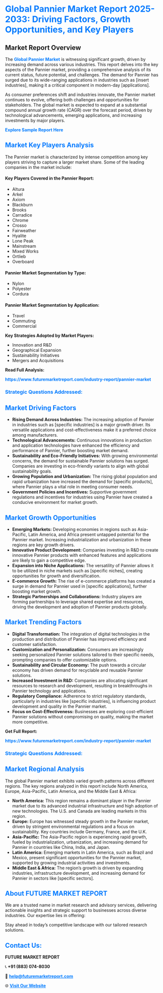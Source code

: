<h1 style="color: #007BFF;">Global Pannier Market Report 2025-2033: Driving Factors, Growth Opportunities, and Key Players</h1>

<section id="overview">
<h2>Market Report Overview</h2>
<p>The <a href="https://www.futuremarketreport.com/industry-report/pannier-market" style="color: #007BFF; text-decoration: none;"><strong>Global Pannier Market</strong></a> is witnessing significant growth, driven by increasing demand across various industries. This report delves into the key aspects of the Pannier market, providing a comprehensive analysis of its current status, future potential, and challenges. The demand for Pannier has surged due to its wide-ranging applications in industries such as [insert industries], making it a critical component in modern-day [applications].</p>
<p>As consumer preferences shift and industries innovate, the Pannier market continues to evolve, offering both challenges and opportunities for stakeholders. The global market is expected to expand at a substantial compound annual growth rate (CAGR) over the forecast period, driven by technological advancements, emerging applications, and increasing investments by major players.</p>
</section>

<section id="overview">
<p><a href="https://www.futuremarketreport.com/request-sample/reportId=54195" style="color: #007BFF; text-decoration: none;"><strong>Explore Sample Report Here</strong></a></p>
</section>

<section id="key-players">
<h2 style="color: #007BFF;">Market Key Players Analysis</h2>
<p>The Pannier market is characterized by intense competition among key players striving to capture a larger market share. Some of the leading companies in the market include:</p>
<h4>Key Players Covered in the Pannier Report:</h4>
<ul><li>Altura</li><li>Arkel</li><li>Axiom</li><li>Blackburn</li><li>Brooks</li><li>Carradice</li><li>Chrome</li><li>Crosso</li><li>Fairweather</li><li>Hyalite</li><li>Lone Peak</li><li>Mainstream</li><li>Mixed Works</li><li>Ortlieb</li><li>Overboard</li></ul>
<h4>Pannier Market Segmentation by Type:</h4>
<ul><li>Nylon</li><li>Polyester</li><li>Cordura</li></ul>

<h4>Pannier Market Segmentation by Application:</h4>
<ul><li>Travel</li><li>Commuting</li><li>Commercial</li></ul>
<p><strong>Key Strategies Adopted by Market Players:</strong></p>
<ul>
<li>Innovation and R&D</li>
<li>Geographical Expansion</li>
<li>Sustainability Initiatives</li>
<li>Mergers and Acquisitions</li>
</ul>
</section>

<section>
<p><strong>Read Full Analysis: </strong></p><a href="https://www.futuremarketreport.com/industry-report/pannier-market" style="color: #007BFF; text-decoration: none;"><strong>https://www.futuremarketreport.com/industry-report/pannier-market</strong></a>
<h3 style="color: #007BFF;">Strategic Questions Addressed:</h3>
</section>

<section id="driving-factors">
<h2 style="color: #007BFF;">Market Driving Factors</h2>
<ul>
<li><strong>Rising Demand Across Industries:</strong> The increasing adoption of Pannier in industries such as [specific industries] is a major growth driver. Its versatile applications and cost-effectiveness make it a preferred choice among manufacturers.</li>
<li><strong>Technological Advancements:</strong> Continuous innovations in production and application technologies have enhanced the efficiency and performance of Pannier, further boosting market demand.</li>
<li><strong>Sustainability and Eco-Friendly Initiatives:</strong> With growing environmental concerns, the demand for sustainable Pannier solutions has surged. Companies are investing in eco-friendly variants to align with global sustainability goals.</li>
<li><strong>Growing Population and Urbanization:</strong> The rising global population and rapid urbanization have increased the demand for [specific products], where Pannier plays a vital role in meeting consumer needs.</li>
<li><strong>Government Policies and Incentives:</strong> Supportive government regulations and incentives for industries using Pannier have created a conducive environment for market growth.</li>
</ul>
</section>

<section id="growth-opportunities">
<h2 style="color: #007BFF;">Market Growth Opportunities</h2>
<ul>
<li><strong>Emerging Markets:</strong> Developing economies in regions such as Asia-Pacific, Latin America, and Africa present untapped potential for the Pannier market. Increasing industrialization and urbanization in these regions are key growth drivers.</li>
<li><strong>Innovative Product Development:</strong> Companies investing in R&D to create innovative Pannier products with enhanced features and applications are likely to gain a competitive edge.</li>
<li><strong>Expansion into Niche Applications:</strong> The versatility of Pannier allows it to be utilized in niche markets such as [specific niches], creating opportunities for growth and diversification.</li>
<li><strong>E-commerce Growth:</strong> The rise of e-commerce platforms has created a surge in demand for Pannier used in [specific applications], further boosting market growth.</li>
<li><strong>Strategic Partnerships and Collaborations:</strong> Industry players are forming partnerships to leverage shared expertise and resources, driving the development and adoption of Pannier products globally.</li>
</ul>
</section>

<section id="trending-factors">
<h2 style="color: #007BFF;">Market Trending Factors</h2>
<ul>
<li><strong>Digital Transformation:</strong> The integration of digital technologies in the production and distribution of Pannier has improved efficiency and customer satisfaction.</li>
<li><strong>Customization and Personalization:</strong> Consumers are increasingly seeking personalized Pannier solutions tailored to their specific needs, prompting companies to offer customizable options.</li>
<li><strong>Sustainability and Circular Economy:</strong> The push towards a circular economy has driven demand for recyclable and reusable Pannier solutions.</li>
<li><strong>Increased Investment in R&D:</strong> Companies are allocating significant resources to research and development, resulting in breakthroughs in Pannier technology and applications.</li>
<li><strong>Regulatory Compliance:</strong> Adherence to strict regulatory standards, particularly in industries like [specific industries], is influencing product development and quality in the Pannier market.</li>
<li><strong>Focus on Cost-Effectiveness:</strong> Businesses are exploring cost-efficient Pannier solutions without compromising on quality, making the market more competitive.</li>
</ul>
</section>

<section>
<p><strong>Get Full Report: </strong></p><a href="https://www.futuremarketreport.com/industry-report/pannier-market" style="color: #007BFF; text-decoration: none;"><strong>https://www.futuremarketreport.com/industry-report/pannier-market</strong></a>
<h3 style="color: #007BFF;">Strategic Questions Addressed:</h3>
</section>


<section id="regional-analysis">
<h2 style="color: #007BFF;">Market Regional Analysis</h2>
<p>The global Pannier market exhibits varied growth patterns across different regions. The key regions analyzed in this report include North America, Europe, Asia-Pacific, Latin America, and the Middle East & Africa:</p>
<ul>
<li><strong>North America:</strong> This region remains a dominant player in the Pannier market due to its advanced industrial infrastructure and high adoption of new technologies. The U.S. and Canada are leading markets in this region.</li>
<li><strong>Europe:</strong> Europe has witnessed steady growth in the Pannier market, driven by stringent environmental regulations and a focus on sustainability. Key countries include Germany, France, and the U.K.</li>
<li><strong>Asia-Pacific:</strong> The Asia-Pacific region is experiencing rapid growth, fueled by industrialization, urbanization, and increasing demand for Pannier in countries like China, India, and Japan.</li>
<li><strong>Latin America:</strong> Emerging markets in Latin America, such as Brazil and Mexico, present significant opportunities for the Pannier market, supported by growing industrial activities and investments.</li>
<li><strong>Middle East & Africa:</strong> The region’s growth is driven by expanding industries, infrastructure development, and increasing demand for Pannier in sectors like [specific sectors].</li>
</ul>
</section>

<footer>
<h2 style="color: #007BFF;">About FUTURE MARKET REPORT</h2>
<p>We are a trusted name in market research and advisory services, delivering actionable insights and strategic support to businesses across diverse industries. Our expertise lies in offering:</p>

<p>Stay ahead in today’s competitive landscape with our tailored research solutions.</p>

<h2 style="color: #007BFF;">Contact Us:</h2>
<p><strong>FUTURE MARKET REPORT</strong></p>
<p>📞 <strong>+91 (883) 074-8030</strong></p>
<p>📧 <strong><a href="mailto:help@futuremarketreport.com" style="color: #007BFF;">help@futuremarketreport.com</a></strong></p>
<p>🌐 <strong><a href="https://www.futuremarketreport.com/" style="color: #007BFF;">Visit Our Website</a></strong></p>
</footer>